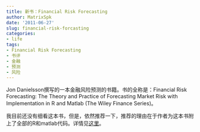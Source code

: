 ```yaml
---
title: 新书：Financial Risk Forecasting
author: MatrixSpk
date: '2011-06-27'
slug: financial-risk-forcasting
categories:
- life
tags:
- Financial Risk Forecasting
- 书评
- 金融
- 预测
- 风险
---
```

Jon Danielsson撰写的一本金融风险预测的书籍。书的全称是：Financial Risk Forecasting: The Theory and Practice of Forecasting Market Risk with Implementation in R and Matlab (The Wiley Finance Series)。

我目前还没有细看这本书，但是，依然推荐一下，推荐的理由在于作者为这本书附上了全部的R和matlab代码。详情见[这里](http://www.financialriskforecasting.com/)。
